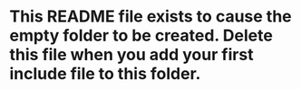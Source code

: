 # This README file exists to cause the empty folder to be created. Delete this file when you add your first include file to this folder. 
